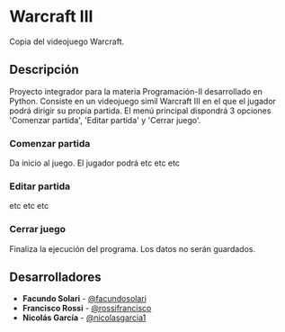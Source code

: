 # Warcraft III

Copia del videojuego Warcraft.

## Descripción

Proyecto integrador para la materia Programación-II desarrollado en Python. Consiste en un videojuego simil Warcraft III en el que el jugador podrá dirigir su propia partida. El menú principal dispondrá 3 opciones 'Comenzar partida', 'Editar partida' y 'Cerrar juego'.

### Comenzar partida

Da inicio al juego. El jugador podrá etc etc etc

### Editar partida

etc etc etc

### Cerrar juego

Finaliza la ejecución del programa. Los datos no serán guardados.

## Desarrolladores

- **Facundo Solari** - [@facundosolari](https://github.com/facundosolari)
- **Francisco Rossi** - [@rossifrancisco](https://github.com/rossifrancisco)
- **Nicolás García** - [@nicolasgarcia1](https://github.com/nicolasgarcia1)